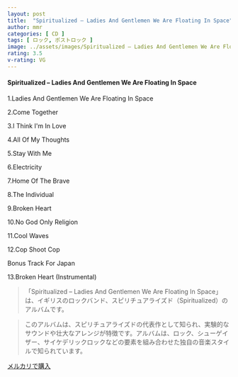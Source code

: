 ```yaml
---
layout: post
title:  "Spiritualized – Ladies And Gentlemen We Are Floating In Space"
author: mmr
categories: [ CD ]
tags: [ ロック, ポストロック ]
image: ../assets/images/Spiritualized – Ladies And Gentlemen We Are Floating In Space.jpg
rating: 3.5
v-rating: VG
---
```


#### Spiritualized – Ladies And Gentlemen We Are Floating In Space

1.Ladies And Gentlemen We Are Floating In Space

2.Come Together

3.I Think I'm In Love

4.All Of My Thoughts

5.Stay With Me

6.Electricity

7.Home Of The Brave

8.The Individual

9.Broken Heart

10.No God Only Religion

11.Cool Waves

12.Cop Shoot Cop

Bonus Track For Japan

13.Broken Heart (Instrumental)

> 「Spiritualized – Ladies And Gentlemen We Are Floating In Space」は、イギリスのロックバンド、スピリチュアライズド（Spiritualized）のアルバムです。

> このアルバムは、スピリチュアライズドの代表作として知られ、実験的なサウンドや壮大なアレンジが特徴です。アルバムは、ロック、シューゲイザー、サイケデリックロックなどの要素を組み合わせた独自の音楽スタイルで知られています。

[メルカリで購入](https://jp.mercari.com/item/m13540642583)
